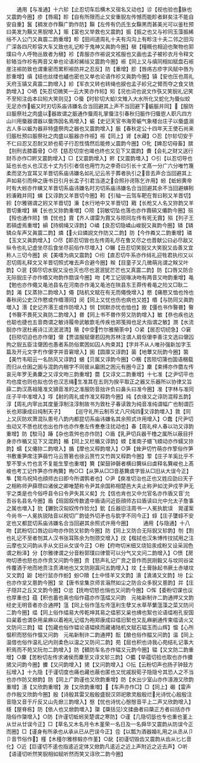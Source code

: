 <!-- { "loadSidebar": true } -->
　　通用【与准通】十六轸【止忍切车后横木又宿名又动也】诊【视也验也脉也又震韵今圈】疹【唇痬】眕【自有所限而止又安重貎左传憾而能眕者鲜矣注不能自安自重】鬒【稠发亦作黰广韵作防】黰【左传有仍氏生女黰黑而甚美光可以鉴杜预曰美发为黰又黑貎增入】赈【富也又举救也又震韵】振【振之也又与袗同玉藻振絺绤不入公门又眞震二韵重增】畛【田间道周礼十夫有沟沟上有畛注十夫二邻之田沟广深各四尺畛容大车又致也礼记畛于鬼神又眞韵今圈】稹【穜穊也相迫也聚物也郭璞曰今人呼物丛致者为稹】袗【青服亦作裖说文袨服也又画也孟子被袗衣月令释文轸辂当作袗有两音又单也论语袗絺绤又震韵今圈】裖【同上又与缜同相如赋盘石裖崖注裖防致也谓重密而累积裖防并之忍反】防【重增】胗【唇疡古疹字风赋中唇为胗重增】缜【结也丝缕也纑也密也又单也论语作袗又眞韵今圈】镇【安也压也周礼天府玉镇又真震二韵增入】紾【军衣又转也转绳也捩也孟子紾兄之臂而夺之食又铣韵增入】○哂【矢忍切微笑一云大笑亦作矧】矧【况也词也说文作矤又笑貎礼记笑不至矧注齿本曰矧大笑则见】○蜃【时轸切大蛤文雉入大水所化又蛇化为蜃似蛟无足亦作蜄又时刃切系庙讳嫌名合当回避其上声不当回避下蜄脤并同】【服防曰脤祭社之肉盛以器故谓之脤通作蜃周礼掌蜃注引春秋归脤作归蜃鬯人职凡四方山川用蜃器谓器以蜃饰因名焉增入】蜄【史记天官书海旁蜄气象楼台庄子以蜃盛溺古人多以蜄为器非特盛祭肉之器也又震韵增入】脤【春秋定公十四年天王使石尚来归脤杜预曰脤祭社之肉盛以脤器亦作祳】祳【同上】肾【水藏】○忍【尔轸切安于不仁曰忍又忍耐又娇也荀子行忍性情然后能修乂震韵今圈】○牝【婢忍切母畜】膑【刖刑去膝葢骨】○尽【慈忍切空也竭也终也又见下又震韵】賮【会礼之财又送行财币亦作□赆又震韵增入】□【又震韵增入】赆【又震韵増入】○引【以忍切导也延也长也乆也汉志十丈为引引者信也用竹为之李奇曰引长十丈髙一分广六分唯竹篾柔而坚为宜耳又羊晋切系庙讳嫌名如礼记云吊于葬者执引之音去声合当回避其上声如易引而伸之唐书日引月长孟子引君当道之合照孙谔陈乞许用】蚓【蚯蚓黄帝时有大蚓亦作螾又羊晋切系庙讳嫌名时刃切系庙讳嫌名合当回避其余不当回避螾靷鈏濥戭并同】螾【又谆韵又羊晋切今圈】靷【引轴一云驾车靶在胷曰靷又羊晋切】鈏【尔雅锡谓之鈏又羊晋切】濥【水行地中又羊晋切】戭【长枪又人名又狝韵又羊晋切重增】縯【长也又狝韵重増】○陨【羽敏切坠也落也亦作霣磒又僊韵今圈】殒【殁也通作陨】愪【忧也】霣【齐人谓雷为霣又与陨同左传有死无霣】殒【列子王若磒虚焉重增】縜【持纲绳又谆韵】○嶙【良忍切隐嶙山峻貎又眞韵今圈】辚【辚辚众车声又眞震二韵】燐【火曰燐説文作防又二韵】防【今作粦又二韵重增】璘【玉文又眞韵增入】○尽【即忍切皆也左传周礼尽在鲁又尽之也晋献公曰必尽敌又纵令也礼记虚坐尽后食坐尽前俗作尽増入】○冁【丑忍切笑貎又大笑貎又齿善又宜称人三切今圈】疢【美嗜为病又震韵】○纼【直忍切牛系亦作絼礼迎牲君执纼又以忍切周礼释文又羊晋切照式唯去声合避今圈】眹【目童子又几微萌兆谓之眹又叶韵】○泯【弭尽切水貎又没也灭也尽也泯泯犹芒芒也又真震二韵】防【口唇又防合无际貎庄子亦作缗又吻韵作脗误今圈】吻【考工记锐喙决吻有两音又吻韵重增】黾【勉也亦作僶又黾池县名在河南亦作渑又黾池在陜县东王莽传肴黾之险又□耿二韵】渑【又蒸狝二韵增入】僶【陆机文赋在有无而僶俛增入】愍【痛愍又恤也怜也春秋闵公史汉作愍或作缗湣同】闵【同上又忧也伤也病也又姓】缗【与防同又眞韵増入】湣【史记齐湣王或作防增入】悯【悯默亦忧也恤也】敃【彊也书作暋昬】暋【书暋不畏死又眞防二韵增入】昬【同上书不昬作劳又防韵增入】敏【恭也疾也达也聪也捷也五音商谓之敏诗履帝武敏歆毛传疾也郑笺拇也足大指谓之敏】潣【水流貎亦作泯杜甫诗江流泯泯清】簢【中空竹尔雅簢筡中】○紧【居忍切纫急】○窘【巨陨切迫也亦作僒】僒【贾谊服赋僒若囚拘苏林注谓人肩伛僒李善注文选曰僒囚拘之貎五臣注僒困也愚者系防俗累困如囚人拘束其】【字并不从人唯孙强新加字玉篇及开元文字冇作僒字并音窘增入】囷【圆廪又谆韵】菌【地蕈又阮韵今圈】箘【美竹韦昭云一名防风又谆韵】蜠【贝属又谆韵今圈】○稛【苦陨切蒲也国语稛载而归从仓囷之囷与混韵内稇字不同彼从竆困之困元有圈今正】麇【束缚亦作麕左传哀元年罗无勇麇之又谆文吻三韵重增】麕【又谆文二韵重增】十七准【之尹切平也均也度也则也拟也仿也汉志绳生准其在五则为揆平取正之器又乐器所以协律又旨薛二韵汉髙祖隆准文頴音准的之准服防音拙许负曰鼻头曰准今圈】准【字林与准同庄子平中准增入】埻【射的周礼或作准又稕韵今圈】纯【衣缘又之谆防混稕五韵】淳【周礼内宰出其度量淳制注淳制故书为敦杜子春读敦为纯音准纯谓幅广也制谓匹长也郑康成曰纯制天子】
　　【巡守礼所云制币丈八尺纯四又谆韵増入】敦【同上又灰防欢萧混队慁号八韵内都昆切系庙讳嫌名其余照式许用增入】○蠢【尺尹切虫动又不愻也扰也出也作也亦作惷左传惷惷注扰动也】春【周礼梓人春以功又谆韵重增】防【駮马】踳【杂也乖舛也亦作防】○盾【乳尹切兵器干橹之属所以蔽目扞身亦作楯又见下又混韵】楯【同上又栏楯又谆韵】蝡【淮南子蠉飞蝡动亦作蠕又狝韵】蠕【又僊狝二韵增入】揗【摩也又稕韵增入】○笋【耸尹切竹萌亦作箰俗作笋书敷重笋席注笋蒻竹马云箁箬也徐云筼竹又竹舆又稕韵今圈】箰【庄子羊奚比乎不箰不箰乆竹也言不复能生箰也重増】簨【架鼓钟磬者横曰簨纵曰虡释名簨峻也上髙峻也考工记作笋亦作栒簨】栒○□【从笋从□□音基簨虡字皆从□旧从大误今正】隼【鸷鸟祝鸠也顔师古曰即今所谓鹘者也】○尹【庾准切治也正也又姓应劭曰天子之相称师尹薛瓒曰诸侯之卿唯楚称令尹其余国称相楚邑大夫止称尹如沈尹戍芋尹无宇之类是也今俗呼县令曰令尹失其义矣】允【信也肯也又中允官名亦作盾又音允吾谷名县名今圈】盾【班固叙传数遣中盾请问近臣顔师古曰盾读曰允中允太子詹事之属也増入】狁【玁狁汉匈奴传作猃允】鈗【丘器旧注周书一人冕执鈗误　晃谨案今尚书一人冕执锐陆音以税切广韵徒外切矛也与鈗字不同今正】蜳【庄子螴蜳不安定也又都昆切系庙讳嫌名合当回避其余照式许用今圈】
　　通用【与隐通】十八吻【武粉切口唇边曰吻亦作防又轸韵今圈】防【同上又防合无际貎又轸韵】刎【割也礼记不至者刎其人汉书张耳陈余为刎颈交增入】抆【楷拭也汉朱博传抆拭用之注云摩也又问韵从手从文旧从攵误今正】○粉【府吻切米细又烧铅汞成粉又设采润色谓之粉泽】分【尔雅律谓之分音粉郭璞曰律管可以分气又文问二韵增入】○愤【房吻切懑也怒也亦作贲又问韵今圈】贲【怒声礼记广贲之音作而民刚毅又与坟同谷梁传覆酒于地而地贲注贲沸地也又文防刚寘问五韵增入】坟【土膏脉起书厥土赤埴坟又文韵】鼢【地行鼠亦作蚡】蚡○羵【土中怪羊又文韵】濆【濆涌又文韵】坋【尘也亦作坌又慁韵今圈】坌【唐书坌集京师言滃然如尘之防合众多貎又慁韵】弅【庄子隠弅之丘又文韵今圈】○忿【抚吻切怒也悁也又问韵今圈】○恽【委粉切谋也议也厚重也】蕴【积也蓄也奥也俗作蕴亦作蕰緼又问韵　元祐新制许二韵通押又文韵经史无明音者亦合通押】蕰【同上俗作蕰左传蕰利生孽又水草苹蘩蕰藻之菜又防问二韵今圈】缊【同上俗作緼易大传乾坤其易之缊邪又枲也绋也絮也论语缊袍孔安国曰枲着也谓杂用枲麻以着袍礼记缊为袍郑康成曰缊旧絮也又乱麻剻通传束缊请火又文防问三韵】韫【包藏也俗作韫论语韫椟而藏诸陆机文赋石韫玉而山辉】愠【心所愠积而怒俗作愠又问韵　元祐新制许二韵通押】酝【酿也俗作醖又问韵】温【同上温借也俗作温礼记内则柔色以温之又防问二韵】苑【屈也积也诗我心苑结礼记事大积焉而不苑又阮勿二韵增入】防【轒防车名亦作辒又元韵今圈】辒【又文防二韵重增】○麇【苦粉切左传求诸侯而麇至又谆文轸三韵】○攟【举蕴切拾也取也亦作攗捃又问韵今圈】攈【又问韵增入】捃【又问韵增入】○抎【云粉切声也扬子钟鼓方抎增入】十九隐【于谨切度也痛也藏也蔽也匿也又忧戚貎荀子隐隐兮其恐人之不当也亦作防又焮韵】防【同上广韵谨也又欣韵重增】防【水出少室山亦作濦溵又欣韵重增】濦【又欣韵重增】溵【又欣韵重増】【车声亦作□】□【同上】磤【雷声亦作殷又欣韵今圈】殷【诗殷其雷又殷殷盛貎汉郊祀歌灵殷殷烂光诗忧心殷殷注音隐又音于斤反又山先焮三韵增入】慇【忧也诗忧心慇慇音平上二声又欣韵增入】檼【屋脊栋】防【依人也又焮韵増入】櫽【檃括见文揉曲者曰檃正方者曰括亦作隐俗作櫽增入】○防【许谨切蚯蚓吴楚谓之寒防】○谨【几隐切毖也专也重也堇上从廿从廿误今正】□【草名又木名月令木堇荣一名日及一名舜华又震韵从防误今正而圈】□【谨身有所承也从承从已从巴误今正】卺【以瓢为酒器婚礼用之从丞从卩卩音节俗作】槿【木槿尔雅榇椴亦作堇】○龀【初谨切毁齿又震韵从齿从匕匕音化】○近【巨谨切不逺也指逺近定体又焮韵凡逺近之近上声附近之近去声】○听【语谨切听然笑貎相如赋听然而笑又谆欣二韵今圈】
